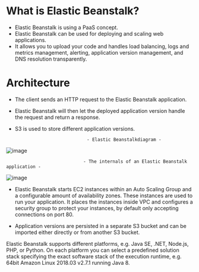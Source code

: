 
# What is Elastic Beanstalk?

- Elastic Beanstalk is using a PaaS concept.
- Elastic Beanstalk can be used for deploying and scaling web applications. 
- It allows you to upload your code and handles load balancing, logs and metrics management, alerting, application version management, and DNS resolution transparently.

# Architecture

- The client sends an HTTP request to the Elastic Beanstalk application. 
- Elastic Beanstalk will then let the deployed application version handle the request and return a response. 
- S3 is used to store different application versions.

                                 - Elastic Beanstalkdiagram -
![image](https://user-images.githubusercontent.com/5827617/59894809-f6ac6880-941c-11e9-9f1a-9631b0b71a73.png)

                                 - The internals of an Elastic Beanstalk application -
![image](https://user-images.githubusercontent.com/5827617/59894851-193e8180-941d-11e9-8ef1-5f1e06cdfb81.png)


- Elastic Beanstalk starts EC2 instances within an Auto Scaling Group and a configurable amount of availability zones. These instances are used to run your application. It places the instances inside VPC and configures a security group to protect your instances, by default only accepting connections on port 80.

- Application versions are persisted in a separate S3 bucket and can be imported either directly or from another S3 bucket.

Elastic Beanstalk supports different platforms, e.g. Java SE, .NET, Node.js, PHP, or Python. On each platform you can select a predefined solution stack specifying the exact software stack of the execution runtime, e.g. 64bit Amazon Linux 2018.03 v2.7.1 running Java 8.

